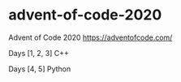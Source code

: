 # advent-of-code-2020
Advent of Code 2020 https://adventofcode.com/

Days [1, 2, 3] C++

Days [4, 5] Python
